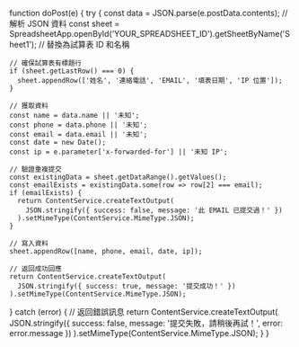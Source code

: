 function doPost(e) {
  try {
    const data = JSON.parse(e.postData.contents); // 解析 JSON 資料
    const sheet = SpreadsheetApp.openById('YOUR_SPREADSHEET_ID').getSheetByName('Sheet1'); // 替換為試算表 ID 和名稱

    // 確保試算表有標題行
    if (sheet.getLastRow() === 0) {
      sheet.appendRow(['姓名', '連絡電話', 'EMAIL', '填表日期', 'IP 位置']);
    }

    // 獲取資料
    const name = data.name || '未知';
    const phone = data.phone || '未知';
    const email = data.email || '未知';
    const date = new Date();
    const ip = e.parameter['x-forwarded-for'] || '未知 IP';

    // 驗證重複提交
    const existingData = sheet.getDataRange().getValues();
    const emailExists = existingData.some(row => row[2] === email);
    if (emailExists) {
      return ContentService.createTextOutput(
        JSON.stringify({ success: false, message: '此 EMAIL 已提交過！' })
      ).setMimeType(ContentService.MimeType.JSON);
    }

    // 寫入資料
    sheet.appendRow([name, phone, email, date, ip]);

    // 返回成功回應
    return ContentService.createTextOutput(
      JSON.stringify({ success: true, message: '提交成功！' })
    ).setMimeType(ContentService.MimeType.JSON);
  } catch (error) {
    // 返回錯誤訊息
    return ContentService.createTextOutput(
      JSON.stringify({ success: false, message: '提交失敗，請稍後再試！', error: error.message })
    ).setMimeType(ContentService.MimeType.JSON);
  }
}

